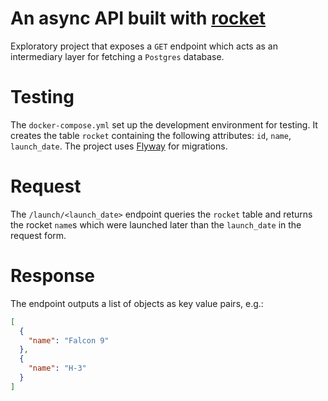 # An async API built with [rocket](https://rocket.rs)
Exploratory project that exposes a `GET` endpoint which acts as an intermediary layer for fetching a `Postgres` database.

# Testing
The `docker-compose.yml` set up the development environment for testing.
It creates the table `rocket` containing the following attributes: `id`, `name`, `launch_date`.
The project uses [Flyway](https://flywaydb.org) for migrations.

# Request
The `/launch/<launch_date>` endpoint queries the `rocket` table and returns the rocket `name`s
which were launched later than the `launch_date` in the request form.

# Response
The endpoint outputs a list of objects as key value pairs, e.g.:

```json
[
  {
    "name": "Falcon 9"
  },
  {
    "name": "H-3"
  }
]
```